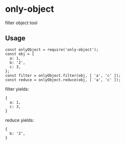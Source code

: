 # only-object

filter object tool

## Usage

```
const onlyObject = require('only-object');
const obj = {
  a: 1,
  b: '2',
  c: 3,
};
const filter = onlyObject.filter(obj, [ 'a', 'c' ]);
const reduce = onlyObject.reduce(obj, [ 'a', 'c' ]);
```

filter yields:
```
{
  a: 1,
  c: 3,
}
```


reduce yields:
```
{
  b: '2',
}
```